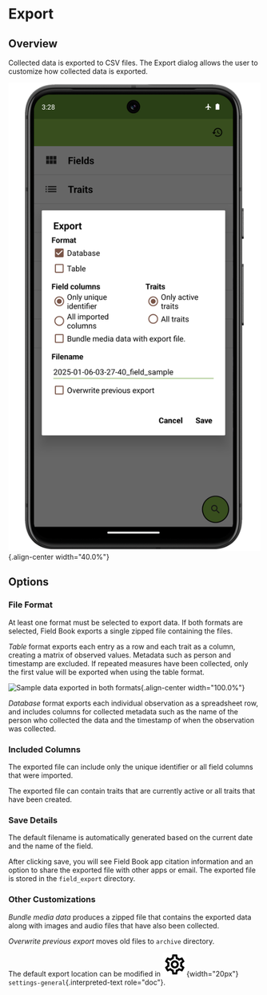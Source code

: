 Export
======

Overview
--------

Collected data is exported to CSV files. The Export dialog allows the
user to customize how collected data is exported.

![](/_static/images/export/export_framed.png){.align-center
width="40.0%"}

Options
-------

### File Format

At least one format must be selected to export data. If both formats are
selected, Field Book exports a single zipped file containing the files.

_*Table*_ format exports each entry as a row and each trait as a column,
creating a matrix of observed values. Metadata such as person and
timestamp are excluded. If repeated measures have been collected, only
the first value will be exported when using the table format.

![Sample data exported in both
formats](/_static/images/export/export_file_formats.png){.align-center
width="100.0%"}

_*Database*_ format exports each individual observation as a spreadsheet
row, and includes columns for collected metadata such as the name of the
person who collected the data and the timestamp of when the observation
was collected.

### Included Columns

The exported file can include only the unique identifier or all field
columns that were imported.

The exported file can contain traits that are currently active or all
traits that have been created.

### Save Details

The default filename is automatically generated based on the current
date and the name of the field.

After clicking save, you will see Field Book app citation information
and an option to share the exported file with other apps or email. The
exported file is stored in the `field_export` directory.

### Other Customizations

_*Bundle media data*_ produces a zipped file that contains the exported
data along with images and audio files that have also been collected.

_*Overwrite previous export*_ moves old files to `archive` directory.

The default export location can be modified in
![settings](/_static/icons/settings/main/cog-outline.png){width="20px"}
`settings-general`{.interpreted-text role="doc"}.
